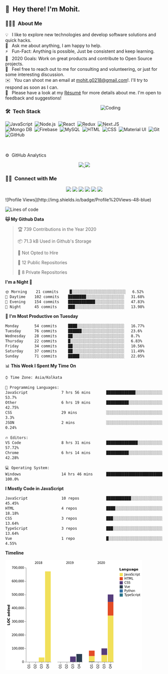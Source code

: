 ## 👋 &nbsp;Hey there! I'm Mohit.

### 👨🏻‍💻 &nbsp;About Me

💡 &nbsp;  I like to explore new technologies and develop software solutions and quick hacks.\
🔭 &nbsp; Ask me about anything, I am happy to help.\
⚡️ &nbsp; Fun-Fact: Anything is possible, Just be consistent and keep learning.\
🥅 &nbsp; 2020 Goals: Work on great products and contribute to Open Source projects.\
💬 &nbsp; Feel free to reach out to me for consulting and volunteering, or just for some interesting discussion.\
✉️ &nbsp; You can shoot me an email at mohit.g0218@gmail.com!. I'll try to respond as soon as I can.\
📄 &nbsp; Please have a look at my [Résumé](https://guptamohit004.tech/mohit-gupta.pdf) for more details about me. I'm open to feedback and suggestions!

<img alt="Coding" src="https://camo.githubusercontent.com/992babdffd8c74a1502de375fbdf7e4d54773242/68747470733a2f2f6d656469612e67697068792e636f6d2f6d656469612f53576f536b4e36447854737a71494b4571762f67697068792e676966" width="200" align="right"/>

### 🛠 &nbsp;Tech Stack

![JavaScript](https://img.shields.io/badge/-JavaScript-05122A?style=flat&logo=javascript)&nbsp;
![Node.js](https://img.shields.io/badge/-Node.JS-05122A?style=flat&logo=node.js)&nbsp;
![React](https://img.shields.io/badge/-React-05122A?style=flat&logo=react)&nbsp;
![Redux](https://img.shields.io/badge/-Redux-05122A?style=flat&logo=redux)&nbsp;
![Next.JS](https://img.shields.io/badge/-Next.JS-05122A?style=flat&logo=next.js)&nbsp;\
![Mongo DB](https://img.shields.io/badge/-MongoDB-05122A?style=flat&logo=MongoDB)&nbsp;
![Firebase](https://img.shields.io/badge/-Firebase-05122A?style=flat&logo=Firebase)&nbsp;
![MySQL](https://img.shields.io/badge/-MySQL-05122A?style=flat&logo=MySQL)&nbsp;
![HTML](https://img.shields.io/badge/-HTML-05122A?style=flat&logo=HTML5)&nbsp;
![CSS](https://img.shields.io/badge/-CSS-05122A?style=flat&logo=CSS3&logoColor=1572B6)&nbsp;
![Material UI](https://img.shields.io/badge/-MaterialUI-05122A?style=flat&logo=Material)&nbsp;
![Git](https://img.shields.io/badge/-Git-05122A?style=flat&logo=git)&nbsp;
![GitHub](https://img.shields.io/badge/-GitHub-05122A?style=flat&logo=github)&nbsp;

<br/>
<br/>
⚙ &nbsp;GitHub Analytics

<p align="center">
<a href="https://github.com/guptamohit004">
  <img height="180em" src="https://github-readme-stats-eight-theta.vercel.app/api?username=guptamohit004&show_icons=true&theme=algolia&include_all_commits=true&count_private=true"/>
  <img height="180em" src="https://github-readme-stats-eight-theta.vercel.app/api/top-langs/?username=guptamohit004&layout=compact&langs_count=8&theme=algolia"/>
</a>
</p>

### 🤝🏻 &nbsp;Connect with Me

<p align="center">
<a href="https://guptamohit004.tech"><img src="https://img.shields.io/badge/-guptamohit004.tech-3423A6?style=flat&logo=Google-Chrome&logoColor=white"/></a>
<a href="https://linkedin.com/in/guptamohit004"><img src="https://img.shields.io/badge/-Mohit%20Gupta-0077B5?style=flat&logo=Linkedin&logoColor=white"/></a>
<a href="mailto:mohit.g0218@gmail.com"><img src="https://img.shields.io/badge/-mohit.g0218@gmail.com-D14836?style=flat&logo=Gmail&logoColor=white"/></a>
<a href="https://instagram.com/guptamohit004"><img src="https://img.shields.io/badge/-@guptamohit004-E4405F?style=flat&logo=Instagram&logoColor=white"/></a>
<a href="https://facebook.com/guptamohit004"><img src="https://img.shields.io/badge/-@guptamohit004-1877F2?style=flat&logo=Facebook&logoColor=white"/></a>
<a href="https://facebook.com/guptamohit004"><img src="https://img.shields.io/badge/-@Mohit Gupta-1877F2?style=flat&logo=Stackoverflow&logoColor=white"/></a>
</p>
<!--START_SECTION:waka-->
![Profile Views](http://img.shields.io/badge/Profile%20Views-48-blue)

![Lines of code](https://img.shields.io/badge/From%20Hello%20World%20I%27ve%20Written-3.4%20million%20lines%20of%20code-blue)

**🐱 My Github Data** 

> 🏆 739 Contributions in the Year 2020
 > 
> 📦 71.3 kB Used in Github's Storage 
 > 
> 🚫 Not Opted to Hire
 > 
> 📜 12 Public Repositories 
 > 
> 🔑 8 Private Repositories  
 > 
**I'm a Night 🦉** 

```text
🌞 Morning    21 commits     █░░░░░░░░░░░░░░░░░░░░░░░░   6.52% 
🌆 Daytime    102 commits    ████████░░░░░░░░░░░░░░░░░   31.68% 
🌃 Evening    154 commits    ████████████░░░░░░░░░░░░░   47.83% 
🌙 Night      45 commits     ███░░░░░░░░░░░░░░░░░░░░░░   13.98%

```
📅 **I'm Most Productive on Tuesday** 

```text
Monday       54 commits     ████░░░░░░░░░░░░░░░░░░░░░   16.77% 
Tuesday      76 commits     ██████░░░░░░░░░░░░░░░░░░░   23.6% 
Wednesday    28 commits     ██░░░░░░░░░░░░░░░░░░░░░░░   8.7% 
Thursday     22 commits     █░░░░░░░░░░░░░░░░░░░░░░░░   6.83% 
Friday       34 commits     ██░░░░░░░░░░░░░░░░░░░░░░░   10.56% 
Saturday     37 commits     ██░░░░░░░░░░░░░░░░░░░░░░░   11.49% 
Sunday       71 commits     █████░░░░░░░░░░░░░░░░░░░░   22.05%

```


📊 **This Week I Spent My Time On** 

```text
⌚︎ Time Zone: Asia/Kolkata

💬 Programming Languages: 
JavaScript               7 hrs 56 mins       █████████████░░░░░░░░░░░░   53.7% 
Other                    6 hrs 19 mins       ██████████░░░░░░░░░░░░░░░   42.75% 
CSS                      29 mins             ░░░░░░░░░░░░░░░░░░░░░░░░░   3.3% 
JSON                     2 mins              ░░░░░░░░░░░░░░░░░░░░░░░░░   0.24%

🔥 Editors: 
VS Code                  8 hrs 31 mins       ██████████████░░░░░░░░░░░   57.72% 
Chrome                   6 hrs 14 mins       ██████████░░░░░░░░░░░░░░░   42.28%

💻 Operating System: 
Windows                  14 hrs 46 mins      █████████████████████████   100.0%

```

**I Mostly Code in JavaScript** 

```text
JavaScript               10 repos            ███████████░░░░░░░░░░░░░░   45.45% 
HTML                     4 repos             ████░░░░░░░░░░░░░░░░░░░░░   18.18% 
CSS                      3 repos             ███░░░░░░░░░░░░░░░░░░░░░░   13.64% 
TypeScript               3 repos             ███░░░░░░░░░░░░░░░░░░░░░░   13.64% 
Vue                      1 repo              █░░░░░░░░░░░░░░░░░░░░░░░░   4.55%

```


**Timeline**

![Chart not found](https://raw.githubusercontent.com/guptamohit004/guptamohit004/master/charts/bar_graph.png) 


<!--END_SECTION:waka-->
